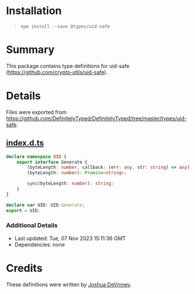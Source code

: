 # Installation
> `npm install --save @types/uid-safe`

# Summary
This package contains type definitions for uid-safe (https://github.com/crypto-utils/uid-safe).

# Details
Files were exported from https://github.com/DefinitelyTyped/DefinitelyTyped/tree/master/types/uid-safe.
## [index.d.ts](https://github.com/DefinitelyTyped/DefinitelyTyped/tree/master/types/uid-safe/index.d.ts)
````ts
declare namespace UID {
    export interface Generate {
        (byteLength: number, callback: (err: any, str: string) => any): void;
        (byteLength: number): Promise<string>;

        sync(byteLength: number): string;
    }
}

declare var UID: UID.Generate;
export = UID;

````

### Additional Details
 * Last updated: Tue, 07 Nov 2023 15:11:36 GMT
 * Dependencies: none

# Credits
These definitions were written by [Joshua DeVinney](https://github.com/geoffreak).
